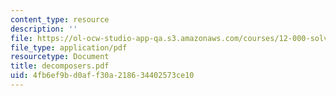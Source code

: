 ```yaml
---
content_type: resource
description: ''
file: https://ol-ocw-studio-app-qa.s3.amazonaws.com/courses/12-000-solving-complex-problems-fall-2003/4fb6ef9bd0aff30a218634402573ce10_decomposers.pdf
file_type: application/pdf
resourcetype: Document
title: decomposers.pdf
uid: 4fb6ef9b-d0af-f30a-2186-34402573ce10
---
```

